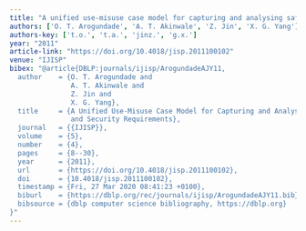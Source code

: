 ```yaml
---
title: "A unified use-misuse case model for capturing and analysing safety and security requirements"
authors: ['O. T. Arogundade', 'A. T. Akinwale', 'Z. Jin', 'X. G. Yang']
authors-key: ['t.o.', 't.a.', 'jinz.', 'g.x.']
year: "2011"
article-link: "https://doi.org/10.4018/jisp.2011100102"
venue: "IJISP"
bibex: "@article{DBLP:journals/ijisp/ArogundadeAJY11,
  author    = {O. T. Arogundade and
               A. T. Akinwale and
               Z. Jin and
               X. G. Yang},
  title     = {A Unified Use-Misuse Case Model for Capturing and Analysing Safety
               and Security Requirements},
  journal   = {{IJISP}},
  volume    = {5},
  number    = {4},
  pages     = {8--30},
  year      = {2011},
  url       = {https://doi.org/10.4018/jisp.2011100102},
  doi       = {10.4018/jisp.2011100102},
  timestamp = {Fri, 27 Mar 2020 08:41:23 +0100},
  biburl    = {https://dblp.org/rec/journals/ijisp/ArogundadeAJY11.bib},
  bibsource = {dblp computer science bibliography, https://dblp.org}
}"
---
```

